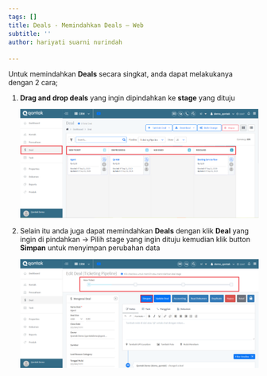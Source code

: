 ```yaml
---
tags: []
title: Deals - Memindahkan Deals – Web
subtitle: ''
author: hariyati suarni nurindah

---
```

Untuk memindahkan **Deals** secara singkat, anda dapat melakukanya dengan 2 cara;

1. **Drag and drop deals** yang ingin dipindahkan ke **stage** yang dituju

   ![](/uploads/dealmemindahkan1.PNG)
2. Selain itu anda juga dapat memindahkan **Deals** dengan klik **Deal** yang ingin di pindahkan -> Pilih stage yang ingin dituju kemudian klik button **Simpan** untuk menyimpan perubahan data

   ![](/uploads/dealmemindahkan2-1.PNG)
